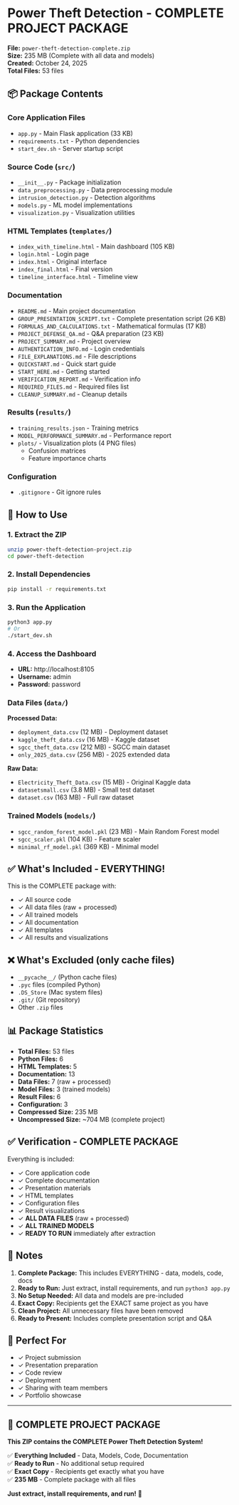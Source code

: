# Power Theft Detection - COMPLETE PROJECT PACKAGE

**File:** `power-theft-detection-complete.zip`  
**Size:** 235 MB (Complete with all data and models)  
**Created:** October 24, 2025  
**Total Files:** 53 files

## 📦 Package Contents

### Core Application Files
- `app.py` - Main Flask application (33 KB)
- `requirements.txt` - Python dependencies
- `start_dev.sh` - Server startup script

### Source Code (`src/`)
- `__init__.py` - Package initialization
- `data_preprocessing.py` - Data preprocessing module
- `intrusion_detection.py` - Detection algorithms
- `models.py` - ML model implementations
- `visualization.py` - Visualization utilities

### HTML Templates (`templates/`)
- `index_with_timeline.html` - Main dashboard (105 KB)
- `login.html` - Login page
- `index.html` - Original interface
- `index_final.html` - Final version
- `timeline_interface.html` - Timeline view

### Documentation
- `README.md` - Main project documentation
- `GROUP_PRESENTATION_SCRIPT.txt` - Complete presentation script (26 KB)
- `FORMULAS_AND_CALCULATIONS.txt` - Mathematical formulas (17 KB)
- `PROJECT_DEFENSE_QA.md` - Q&A preparation (23 KB)
- `PROJECT_SUMMARY.md` - Project overview
- `AUTHENTICATION_INFO.md` - Login credentials
- `FILE_EXPLANATIONS.md` - File descriptions
- `QUICKSTART.md` - Quick start guide
- `START_HERE.md` - Getting started
- `VERIFICATION_REPORT.md` - Verification info
- `REQUIRED_FILES.md` - Required files list
- `CLEANUP_SUMMARY.md` - Cleanup details

### Results (`results/`)
- `training_results.json` - Training metrics
- `MODEL_PERFORMANCE_SUMMARY.md` - Performance report
- `plots/` - Visualization plots (4 PNG files)
  - Confusion matrices
  - Feature importance charts

### Configuration
- `.gitignore` - Git ignore rules

## 🚀 How to Use

### 1. Extract the ZIP
```bash
unzip power-theft-detection-project.zip
cd power-theft-detection
```

### 2. Install Dependencies
```bash
pip install -r requirements.txt
```

### 3. Run the Application
```bash
python3 app.py
# Or
./start_dev.sh
```

### 4. Access the Dashboard
- **URL:** http://localhost:8105
- **Username:** admin
- **Password:** password

### Data Files (`data/`)
**Processed Data:**
- `deployment_data.csv` (12 MB) - Deployment dataset
- `kaggle_theft_data.csv` (16 MB) - Kaggle dataset
- `sgcc_theft_data.csv` (212 MB) - SGCC main dataset
- `only_2025_data.csv` (256 MB) - 2025 extended data

**Raw Data:**
- `Electricity_Theft_Data.csv` (15 MB) - Original Kaggle data
- `datasetsmall.csv` (3.8 MB) - Small test dataset
- `dataset.csv` (163 MB) - Full raw dataset

### Trained Models (`models/`)
- `sgcc_random_forest_model.pkl` (23 MB) - Main Random Forest model
- `sgcc_scaler.pkl` (104 KB) - Feature scaler
- `minimal_rf_model.pkl` (369 KB) - Minimal model

## ✅ What's Included - EVERYTHING!

This is the COMPLETE package with:
- ✓ All source code
- ✓ All data files (raw + processed)
- ✓ All trained models
- ✓ All documentation
- ✓ All templates
- ✓ All results and visualizations

## ❌ What's Excluded (only cache files)

- `__pycache__/` (Python cache files)
- `.pyc` files (compiled Python)
- `.DS_Store` (Mac system files)
- `.git/` (Git repository)
- Other `.zip` files

## 📊 Package Statistics

- **Total Files:** 53 files
- **Python Files:** 6
- **HTML Templates:** 5
- **Documentation:** 13
- **Data Files:** 7 (raw + processed)
- **Model Files:** 3 (trained models)
- **Result Files:** 6
- **Configuration:** 3
- **Compressed Size:** 235 MB
- **Uncompressed Size:** ~704 MB (complete project)

## ✅ Verification - COMPLETE PACKAGE

Everything is included:
- ✓ Core application code
- ✓ Complete documentation
- ✓ Presentation materials
- ✓ HTML templates
- ✓ Configuration files
- ✓ Result visualizations
- ✓ **ALL DATA FILES** (raw + processed)
- ✓ **ALL TRAINED MODELS**
- ✓ **READY TO RUN** immediately after extraction

## 📝 Notes

1. **Complete Package:** This includes EVERYTHING - data, models, code, docs
2. **Ready to Run:** Just extract, install requirements, and run `python3 app.py`
3. **No Setup Needed:** All data and models are pre-included
4. **Exact Copy:** Recipients get the EXACT same project as you have
5. **Clean Project:** All unnecessary files have been removed
6. **Ready to Present:** Includes complete presentation script and Q&A

## 🎯 Perfect For

- ✓ Project submission
- ✓ Presentation preparation
- ✓ Code review
- ✓ Deployment
- ✓ Sharing with team members
- ✓ Portfolio showcase

---

## 🎉 COMPLETE PROJECT PACKAGE

**This ZIP contains the COMPLETE Power Theft Detection System!**

✅ **Everything Included** - Data, Models, Code, Documentation  
✅ **Ready to Run** - No additional setup required  
✅ **Exact Copy** - Recipients get exactly what you have  
✅ **235 MB** - Complete package with all files  

**Just extract, install requirements, and run!** 🚀
